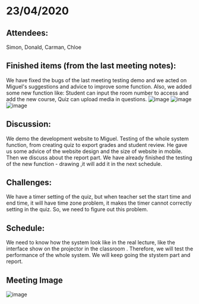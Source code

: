 # 23/04/2020
## Attendees:
Simon, Donald, Carman, Chloe

## Finished items (from the last meeting notes):
We have fixed the bugs of the last meeting testing demo and we acted on Miguel's suggestions and advice to improve some function. Also, we added some new function like: Student can input the room number to access and add the new course, Quiz can upload media in questions.
![image](https://github.com/donaldwong159/FYP-Macas/blob/master/20200423-pic1-room_number.png)
![image](https://github.com/donaldwong159/FYP-Macas/blob/master/20200423-pic2-room_number.png)
![image](https://github.com/donaldwong159/FYP-Macas/blob/master/20200423-pic3-media.jpg)

## Discussion:
We demo the development website to Miguel. Testing of the whole system function, from creating quiz to export grades and student review. He gave us some advice of the website design and the size of website in mobile. Then we discuss about the report part.
We have already finished the testing of the new function - drawing ,it will add it in the next schedule.  


## Challenges:
We have a timer setting of the quiz, but when teacher set the start time and end time, it will have time zone problem, it makes the timer cannot correctly setting in the quiz. So, we need to figure out this problem. 

## Schedule:
We need to know how the system look like in the real lecture, like the interface show on the projector in the classroom . Therefore, we will test the performance of the whole system. We will keep going the stystem part and report.

## Meeting Image
![image](https://github.com/donaldwong159/FYP-Macas/blob/master/20200423-pic4-meeting.png)
